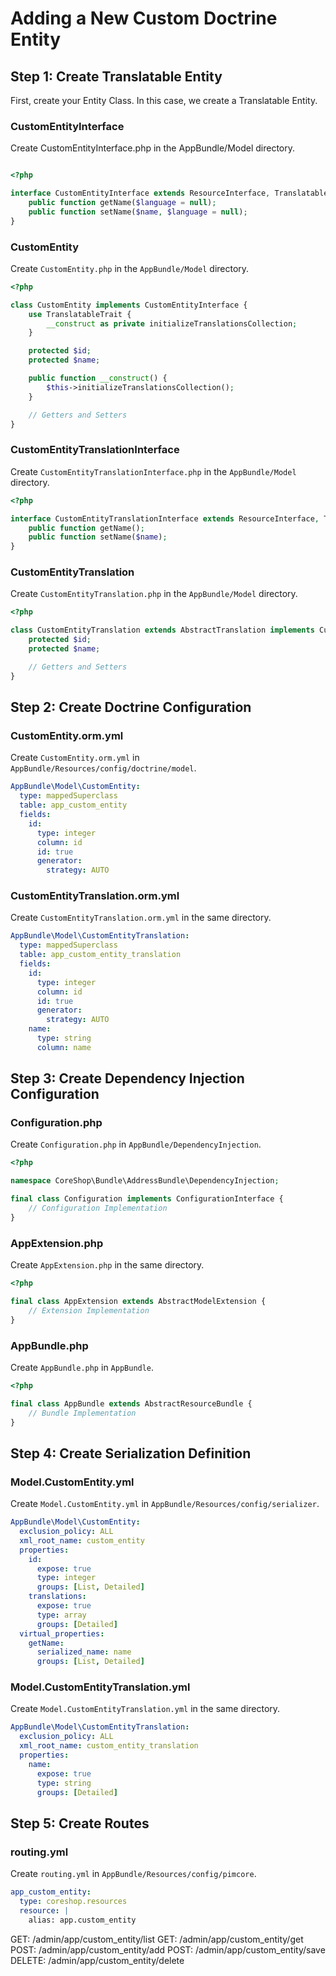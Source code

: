 # Adding a New Custom Doctrine Entity

## Step 1: Create Translatable Entity

First, create your Entity Class. In this case, we create a Translatable Entity.

### CustomEntityInterface

Create CustomEntityInterface.php in the AppBundle/Model directory.

```php

<?php

interface CustomEntityInterface extends ResourceInterface, TranslatableInterface {
    public function getName($language = null);
    public function setName($name, $language = null);
}
```

### CustomEntity

Create `CustomEntity.php` in the `AppBundle/Model` directory.

```php
<?php

class CustomEntity implements CustomEntityInterface {
    use TranslatableTrait {
        __construct as private initializeTranslationsCollection;
    }

    protected $id;
    protected $name;

    public function __construct() {
        $this->initializeTranslationsCollection();
    }

    // Getters and Setters
}
```

### CustomEntityTranslationInterface

Create `CustomEntityTranslationInterface.php` in the `AppBundle/Model` directory.

```php
<?php

interface CustomEntityTranslationInterface extends ResourceInterface, TimestampableInterface {
    public function getName();
    public function setName($name);
}
```

### CustomEntityTranslation

Create `CustomEntityTranslation.php` in the `AppBundle/Model` directory.

```php
<?php

class CustomEntityTranslation extends AbstractTranslation implements CustomEntityTranslationInterface {
    protected $id;
    protected $name;

    // Getters and Setters
}
```

## Step 2: Create Doctrine Configuration

### CustomEntity.orm.yml

Create `CustomEntity.orm.yml` in `AppBundle/Resources/config/doctrine/model`.

```yaml
AppBundle\Model\CustomEntity:
  type: mappedSuperclass
  table: app_custom_entity
  fields:
    id:
      type: integer
      column: id
      id: true
      generator:
        strategy: AUTO
```

### CustomEntityTranslation.orm.yml

Create `CustomEntityTranslation.orm.yml` in the same directory.

```yaml
AppBundle\Model\CustomEntityTranslation:
  type: mappedSuperclass
  table: app_custom_entity_translation
  fields:
    id:
      type: integer
      column: id
      id: true
      generator:
        strategy: AUTO
    name:
      type: string
      column: name
```

## Step 3: Create Dependency Injection Configuration

### Configuration.php

Create `Configuration.php` in `AppBundle/DependencyInjection`.

```php
<?php

namespace CoreShop\Bundle\AddressBundle\DependencyInjection;

final class Configuration implements ConfigurationInterface {
    // Configuration Implementation
}
```

### AppExtension.php

Create `AppExtension.php` in the same directory.

```php
<?php

final class AppExtension extends AbstractModelExtension {
    // Extension Implementation
}
```

### AppBundle.php

Create `AppBundle.php` in `AppBundle`.

```php
<?php

final class AppBundle extends AbstractResourceBundle {
    // Bundle Implementation
}
```

## Step 4: Create Serialization Definition

### Model.CustomEntity.yml

Create `Model.CustomEntity.yml` in `AppBundle/Resources/config/serializer`.

```yaml
AppBundle\Model\CustomEntity:
  exclusion_policy: ALL
  xml_root_name: custom_entity
  properties:
    id:
      expose: true
      type: integer
      groups: [List, Detailed]
    translations:
      expose: true
      type: array
      groups: [Detailed]
  virtual_properties:
    getName:
      serialized_name: name
      groups: [List, Detailed]
```

### Model.CustomEntityTranslation.yml

Create `Model.CustomEntityTranslation.yml` in the same directory.

```yaml
AppBundle\Model\CustomEntityTranslation:
  exclusion_policy: ALL
  xml_root_name: custom_entity_translation
  properties:
    name:
      expose: true
      type: string
      groups: [Detailed]
```

## Step 5: Create Routes

### routing.yml

Create `routing.yml` in `AppBundle/Resources/config/pimcore`.

```yaml
app_custom_entity:
  type: coreshop.resources
  resource: |
    alias: app.custom_entity
```

GET: /admin/app/custom_entity/list
GET: /admin/app/custom_entity/get
POST: /admin/app/custom_entity/add
POST: /admin/app/custom_entity/save
DELETE: /admin/app/custom_entity/delete
